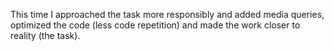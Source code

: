 This time I approached the task more responsibly and added media queries, optimized the code (less code repetition) and made the work closer to reality (the task).